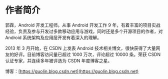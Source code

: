 # 作者简介

郭霖，Android 开发工程师。从事 Android 开发工作 9 年，有着丰富的项目实战经验，负责及参与开发过多款移动应用与游戏，同时还是多个开源项目的作者，对 Android 系统架构及应用层开发有着深入的理解。

2013 年 3 月开始，在 CSDN 上发表 Android 技术相关博文，很快获得了大量网友的好评。目前博客访问量已超过 1000 万次，评论超过 10000 条。荣获 CSDN 认证专家，并连续多年被评选为 CSDN 年度博客之星。

博客：[https://guolin.blog.csdn.net](https://guolin.blog.csdn.net)